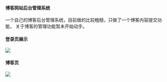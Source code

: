 #### 博客网站后台管理系统 
一个自己的博客后台管理系统，目前做的比较粗糙，只做了一个博客内容提交功能， 关于博客的管理功能暂未开始动手。

#### 登录页展示

![](http://img1.timeface.cn/times/747b92248451be68e7dc40534ec7538c.png)

#### 博客页
![](http://img1.timeface.cn/times/b82fc632cce48c3c8ba508f1bb2a4b1c.png)
